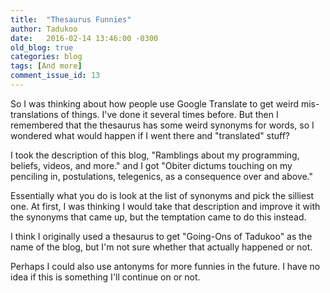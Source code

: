 ```yaml
---
title:  "Thesaurus Funnies"
author: Tadukoo
date:   2016-02-14 13:46:00 -0300
old_blog: true
categories: blog
tags: [And more]
comment_issue_id: 13
---
```

So I was thinking about how people use Google Translate to get weird mis-translations of things. I've done it several times before. But then I remembered that 
the thesaurus has some weird synonyms for words, so I wondered what would happen if I went there and "translated" stuff?

I took the description of this blog, "Ramblings about my programming, beliefs, videos, and more." and I got "Obiter dictums touching on my penciling in, 
postulations, telegenics, as a consequence over and above."

Essentially what you do is look at the list of synonyms and pick the silliest one. At first, I was thinking I would take that description and improve it with 
the synonyms that came up, but the temptation came to do this instead.

I think I originally used a thesaurus to get "Going-Ons of Tadukoo" as the name of the blog, but I'm not sure whether that actually happened or not.

Perhaps I could also use antonyms for more funnies in the future. I have no idea if this is something I'll continue on or not.
